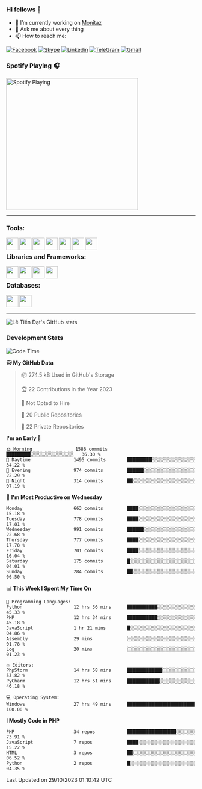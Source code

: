 ### Hi fellows 👋
- 🔭 I’m currently working on [Monitaz](https://monitaz.com/)
- 💬 Ask me about every thing
- 📫 How to reach me:

[![Facebook](https://img.shields.io/badge/Facebook-0000FF?logo=facebook&logoColor=white)](https://www.facebook.com/le.dat155)
[![Skype](https://img.shields.io/badge/Skype-blue?logo=skype&logoColor=white)](https://join.skype.com/invite/lr2sd8ZndbWr)
[![Linkedin](https://img.shields.io/badge/LinkedIn-0A66C2?logo=linkedin)](https://www.linkedin.com/in/ti%E1%BA%BFn-%C4%91%E1%BA%A1t-l%C3%AA-ba267a232/)
[![TeleGram](https://img.shields.io/badge/telegram-EF0EFF?logo=telegram)](https://t.me/subibi1505)
[![Gmail](https://img.shields.io/badge/Gmail-green?logo=gmail)](mailto:tiendat15599.dev@gmail.com)

### Spotify Playing 🎧
[<img src="https://tiendat-spotify.vercel.app/api/spotify" alt="Spotify Playing" width="350" />](https://open.spotify.com/user/21wi7t5t4zyugx5mgetrdo7xa)

---

### Tools:
<img align='left' height="32" width="32" src="https://upload.wikimedia.org/wikipedia/commons/thumb/c/c9/PhpStorm_Icon.svg/2048px-PhpStorm_Icon.svg.png">
<img align='left' height="32" width="32" src="https://upload.wikimedia.org/wikipedia/commons/thumb/1/1d/PyCharm_Icon.svg/1200px-PyCharm_Icon.svg.png">
<img align='left' height="32" width="32" src="https://cdn2.iconfinder.com/data/icons/pack1-baco-flurry-icons-style/512/XAMPP.png">
<img align='left' height="32" width="32" src="https://www.docker.com/wp-content/uploads/2022/03/vertical-logo-monochromatic.png">
<img align='left' height="32" width="32" src="https://www.mamp.info/images/icons/mamp-pro.png">
<img align='left' height="32" width="32" src="https://www.puttygen.com/wp-content/uploads/2019/05/Termius.png">
<img align='left' height="32" width="32" src="https://1475031.s21i.faiusr.com/4/1/ABUIABAEGAAg3dWc8AUoq7a8hAIwgAg4gAg.png">
<br>

### Libraries and Frameworks:
<img align='left' height="32" width="32" src="https://i0.wp.com/phocode.com/wp-content/uploads/2019/11/scrapyLogo.png?fit=300%2C300&ssl=1&w=640">
<img align='left' height="32" width="32" src="https://upload.wikimedia.org/wikipedia/commons/thumb/9/9a/Laravel.svg/985px-Laravel.svg.png">
<img align='left' height="32" width="32" src="https://cdn.worldvectorlogo.com/logos/codeigniter.svg">
<img align='left' height="32" width="32" src="https://upload.wikimedia.org/wikipedia/commons/thumb/e/ea/Zend-framework.svg/2560px-Zend-framework.svg.png">
<br>

### Databases:
<img align='left' height="32" width="32" src="https://download.logo.wine/logo/MySQL/MySQL-Logo.wine.png">
<img align='left' height="32" width="32" src="https://seeklogo.com/images/E/elasticsearch-logo-C75C4578EC-seeklogo.com.png">

<br>
<br>

---
![Lê Tiến Đạt's GitHub stats](https://github-readme-stats.vercel.app/api?username=tiendat15599&show_icons=true&count_private=true&theme=tokyonight)
### Development Stats


<!--START_SECTION:waka-->
![Code Time](http://img.shields.io/badge/Code%20Time-668%20hrs%2045%20mins-blue)

**🐱 My GitHub Data** 

> 📦 274.5 kB Used in GitHub's Storage 
 > 
> 🏆 22 Contributions in the Year 2023
 > 
> 🚫 Not Opted to Hire
 > 
> 📜 20 Public Repositories 
 > 
> 🔑 22 Private Repositories 
 > 
**I'm an Early 🐤** 

```text
🌞 Morning                1586 commits        █████████░░░░░░░░░░░░░░░░   36.30 % 
🌆 Daytime                1495 commits        █████████░░░░░░░░░░░░░░░░   34.22 % 
🌃 Evening                974 commits         ██████░░░░░░░░░░░░░░░░░░░   22.29 % 
🌙 Night                  314 commits         ██░░░░░░░░░░░░░░░░░░░░░░░   07.19 % 
```
📅 **I'm Most Productive on Wednesday** 

```text
Monday                   663 commits         ████░░░░░░░░░░░░░░░░░░░░░   15.18 % 
Tuesday                  778 commits         ████░░░░░░░░░░░░░░░░░░░░░   17.81 % 
Wednesday                991 commits         ██████░░░░░░░░░░░░░░░░░░░   22.68 % 
Thursday                 777 commits         ████░░░░░░░░░░░░░░░░░░░░░   17.78 % 
Friday                   701 commits         ████░░░░░░░░░░░░░░░░░░░░░   16.04 % 
Saturday                 175 commits         █░░░░░░░░░░░░░░░░░░░░░░░░   04.01 % 
Sunday                   284 commits         ██░░░░░░░░░░░░░░░░░░░░░░░   06.50 % 
```


📊 **This Week I Spent My Time On** 

```text
💬 Programming Languages: 
Python                   12 hrs 36 mins      ███████████░░░░░░░░░░░░░░   45.33 % 
PHP                      12 hrs 34 mins      ███████████░░░░░░░░░░░░░░   45.18 % 
JavaScript               1 hr 21 mins        █░░░░░░░░░░░░░░░░░░░░░░░░   04.86 % 
Assembly                 29 mins             ░░░░░░░░░░░░░░░░░░░░░░░░░   01.78 % 
Log                      20 mins             ░░░░░░░░░░░░░░░░░░░░░░░░░   01.23 % 

🔥 Editors: 
PhpStorm                 14 hrs 58 mins      █████████████░░░░░░░░░░░░   53.82 % 
PyCharm                  12 hrs 51 mins      ████████████░░░░░░░░░░░░░   46.18 % 

💻 Operating System: 
Windows                  27 hrs 49 mins      █████████████████████████   100.00 % 
```

**I Mostly Code in PHP** 

```text
PHP                      34 repos            ██████████████████░░░░░░░   73.91 % 
JavaScript               7 repos             ████░░░░░░░░░░░░░░░░░░░░░   15.22 % 
HTML                     3 repos             ██░░░░░░░░░░░░░░░░░░░░░░░   06.52 % 
Python                   2 repos             █░░░░░░░░░░░░░░░░░░░░░░░░   04.35 % 
```




 Last Updated on 29/10/2023 01:10:42 UTC
<!--END_SECTION:waka-->
